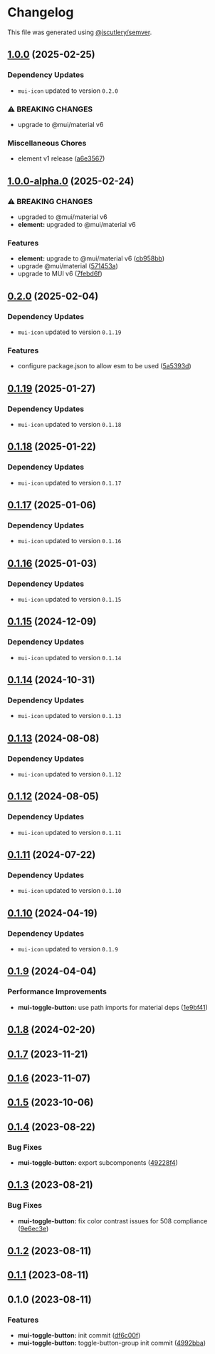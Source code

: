 # Changelog

This file was generated using [@jscutlery/semver](https://github.com/jscutlery/semver).

## [1.0.0](https://github.com/Availity/element/compare/@availity/mui-toggle-button@1.0.0-alpha.0...@availity/mui-toggle-button@1.0.0) (2025-02-25)

### Dependency Updates

* `mui-icon` updated to version `0.2.0`

### ⚠ BREAKING CHANGES

* upgrade to @mui/material v6

### Miscellaneous Chores

* element v1 release ([a6e3567](https://github.com/Availity/element/commit/a6e35671185b9f13d25c7a39c4488ecb8774633e))

## [1.0.0-alpha.0](https://github.com/Availity/element/compare/@availity/mui-toggle-button@0.2.0...@availity/mui-toggle-button@1.0.0-alpha.0) (2025-02-24)


### ⚠ BREAKING CHANGES

* upgraded to @mui/material v6
* **element:** upgraded to @mui/material v6

### Features

* **element:** upgrade to @mui/material v6 ([cb958bb](https://github.com/Availity/element/commit/cb958bba99a4f1ee6dab323f0ff54b69e6fd3493))
* upgrade @mui/material ([571453a](https://github.com/Availity/element/commit/571453a34b21c344594ab4c03bc497d19aba942b))
* upgrade to MUI v6 ([7febd6f](https://github.com/Availity/element/commit/7febd6fd4fd58e87e1c97a832cea3b4595a35d58))

## [0.2.0](https://github.com/Availity/element/compare/@availity/mui-toggle-button@0.1.19...@availity/mui-toggle-button@0.2.0) (2025-02-04)

### Dependency Updates

* `mui-icon` updated to version `0.1.19`

### Features

* configure package.json to allow esm to be used ([5a5393d](https://github.com/Availity/element/commit/5a5393de761f52608e714dd94a05106937dd95db))

## [0.1.19](https://github.com/Availity/element/compare/@availity/mui-toggle-button@0.1.18...@availity/mui-toggle-button@0.1.19) (2025-01-27)

### Dependency Updates

* `mui-icon` updated to version `0.1.18`
## [0.1.18](https://github.com/Availity/element/compare/@availity/mui-toggle-button@0.1.17...@availity/mui-toggle-button@0.1.18) (2025-01-22)

### Dependency Updates

* `mui-icon` updated to version `0.1.17`
## [0.1.17](https://github.com/Availity/element/compare/@availity/mui-toggle-button@0.1.16...@availity/mui-toggle-button@0.1.17) (2025-01-06)

### Dependency Updates

* `mui-icon` updated to version `0.1.16`
## [0.1.16](https://github.com/Availity/element/compare/@availity/mui-toggle-button@0.1.15...@availity/mui-toggle-button@0.1.16) (2025-01-03)

### Dependency Updates

* `mui-icon` updated to version `0.1.15`
## [0.1.15](https://github.com/Availity/element/compare/@availity/mui-toggle-button@0.1.14...@availity/mui-toggle-button@0.1.15) (2024-12-09)

### Dependency Updates

* `mui-icon` updated to version `0.1.14`
## [0.1.14](https://github.com/Availity/element/compare/@availity/mui-toggle-button@0.1.13...@availity/mui-toggle-button@0.1.14) (2024-10-31)

### Dependency Updates

* `mui-icon` updated to version `0.1.13`
## [0.1.13](https://github.com/Availity/element/compare/@availity/mui-toggle-button@0.1.12...@availity/mui-toggle-button@0.1.13) (2024-08-08)

### Dependency Updates

* `mui-icon` updated to version `0.1.12`
## [0.1.12](https://github.com/Availity/element/compare/@availity/mui-toggle-button@0.1.11...@availity/mui-toggle-button@0.1.12) (2024-08-05)

### Dependency Updates

* `mui-icon` updated to version `0.1.11`
## [0.1.11](https://github.com/Availity/element/compare/@availity/mui-toggle-button@0.1.10...@availity/mui-toggle-button@0.1.11) (2024-07-22)

### Dependency Updates

* `mui-icon` updated to version `0.1.10`
## [0.1.10](https://github.com/Availity/element/compare/@availity/mui-toggle-button@0.1.9...@availity/mui-toggle-button@0.1.10) (2024-04-19)

### Dependency Updates

* `mui-icon` updated to version `0.1.9`
## [0.1.9](https://github.com/Availity/element/compare/@availity/mui-toggle-button@0.1.8...@availity/mui-toggle-button@0.1.9) (2024-04-04)


### Performance Improvements

* **mui-toggle-button:** use path imports for material deps ([1e9bf41](https://github.com/Availity/element/commit/1e9bf418541859cd6162950b22a0b22a1dff6b9a))

## [0.1.8](https://github.com/Availity/element/compare/@availity/mui-toggle-button@0.1.7...@availity/mui-toggle-button@0.1.8) (2024-02-20)

## [0.1.7](https://github.com/Availity/element/compare/@availity/mui-toggle-button@0.1.6...@availity/mui-toggle-button@0.1.7) (2023-11-21)

## [0.1.6](https://github.com/Availity/element/compare/@availity/mui-toggle-button@0.1.5...@availity/mui-toggle-button@0.1.6) (2023-11-07)

## [0.1.5](https://github.com/Availity/element/compare/@availity/mui-toggle-button@0.1.4...@availity/mui-toggle-button@0.1.5) (2023-10-06)

## [0.1.4](https://github.com/Availity/element/compare/@availity/mui-toggle-button@0.1.3...@availity/mui-toggle-button@0.1.4) (2023-08-22)

### Bug Fixes

- **mui-toggle-button:** export subcomponents ([49228f4](https://github.com/Availity/element/commit/49228f43d8f90bef8c1d31f7a95a9af2ce631592))

## [0.1.3](https://github.com/Availity/element/compare/@availity/mui-toggle-button@0.1.2...@availity/mui-toggle-button@0.1.3) (2023-08-21)

### Bug Fixes

- **mui-toggle-button:** fix color contrast issues for 508 compliance ([9e6ec3e](https://github.com/Availity/element/commit/9e6ec3e6451efa9638c10a427bba8aac87b3c419))

## [0.1.2](https://github.com/Availity/element/compare/@availity/mui-toggle-button@0.1.1...@availity/mui-toggle-button@0.1.2) (2023-08-11)

## [0.1.1](https://github.com/Availity/element/compare/@availity/mui-toggle-button@0.1.0...@availity/mui-toggle-button@0.1.1) (2023-08-11)

## 0.1.0 (2023-08-11)

### Features

- **mui-toggle-button:** init commit ([df6c00f](https://github.com/Availity/element/commit/df6c00fb753ea5f77ed7d5055a0289e2858d2235))
- **mui-toggle-button:** toggle-button-group init commit ([4992bba](https://github.com/Availity/element/commit/4992bbaf1eef8e42fa7b16bb5d7a3d7d50c40dfd))
